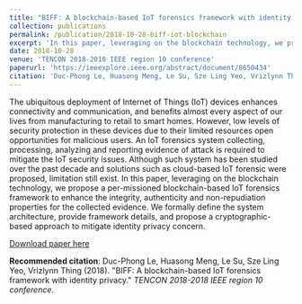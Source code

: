 ```yaml
---
title: "BIFF: A blockchain-based IoT forensics framework with identity privacy"
collection: publications
permalink: /publication/2018-10-28-biff-iot-blockchain
excerpt: 'In this paper, leveraging on the blockchain technology, we propose a per-missioned blockchain-based IoT forensics framework to enhance the integrity, authenticity and non-repudiation properties for the collected evidence. We formally define the system architecture, provide framework details, and propose a cryptographic-based approach to mitigate identity privacy concern.'
date: 2018-10-28
venue: 'TENCON 2018-2018 IEEE region 10 conference'
paperurl: 'https://ieeexplore.ieee.org/abstract/document/8650434'
citation: 'Duc-Phong Le, Huasong Meng, Le Su, Sze Ling Yeo, Vrizlynn Thing. (2018). &quot;BIFF: A blockchain-based IoT forensics framework with identity privacy.&quot; <i>TENCON 2018-2018 IEEE region 10 conference</i>.'
---
```

The ubiquitous deployment of Internet of Things (IoT) devices enhances connectivity and communication, and benefits almost every aspect of our lives from manufacturing to retail to smart homes. However, low levels of security protection in these devices due to their limited resources open opportunities for malicious users. An IoT forensics system collecting, processing, analyzing and reporting evidence of attack is required to mitigate the IoT security issues. Although such system has been studied over the past decade and solutions such as cloud-based IoT forensic were proposed, limitation still exist. In this paper, leveraging on the blockchain technology, we propose a per-missioned blockchain-based IoT forensics framework to enhance the integrity, authenticity and non-repudiation properties for the collected evidence. We formally define the system architecture, provide framework details, and propose a cryptographic-based approach to mitigate identity privacy concern.

[Download paper here](https://dple.github.io/files/biff.pdf)

**Recommended citation**: Duc-Phong Le, Huasong Meng, Le Su, Sze Ling Yeo, Vrizlynn Thing (2018). "BIFF: A blockchain-based IoT forensics framework with identity privacy." <i>TENCON 2018-2018 IEEE region 10 conference</i>.